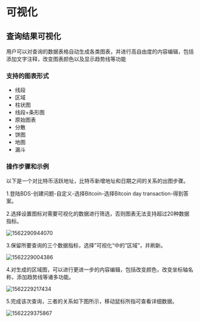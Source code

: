 # 可视化
## 查询结果可视化
用户可以对查询的数据表格自动生成各类图表，并进行高自由度的内容编辑，包括添加文字注释，改变图表颜色以及显示趋势线等功能

### 支持的图表形式
- 线段
- 区域
- 柱状图
- 线段+条形图
- 原始图表
- 分散
- 饼图
- 地图
- 漏斗

### 操作步骤和示例

以下是一个对比特币活跃地址，比特币新增地址和日期之间的关系的出图步骤。

1.登陆BDS-创建问题-自定义-选择Bitcoin-选择Bitcoin day transaction-得到答案。

2.选择设置图标对需要可视化的数据进行筛选，否则图表无法支持超过20种数据指标。

![1562290944070](C:\Users\yanyuchao2\AppData\Roaming\Typora\typora-user-images\1562290944070.png)

3.保留所要查询的三个数据指标，选择”可视化“中的”区域”，并刷新。

![1562229004386](C:\Users\yanyuchao2\AppData\Roaming\Typora\typora-user-images\1562229004386.png)

4.对生成的区域图，可以进行更进一步的内容编辑，包括改变颜色，改变坐标轴名称，添加趋势线等诸多功能。

![1562229217434](C:\Users\yanyuchao2\AppData\Roaming\Typora\typora-user-images\1562229217434.png)

5.完成该次查询，三者的关系如下图所示，移动鼠标所指可查看详细数据。

![1562229375867](C:\Users\yanyuchao2\AppData\Roaming\Typora\typora-user-images\1562229375867.png)